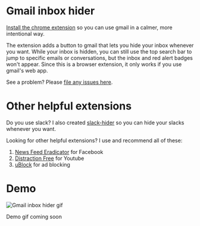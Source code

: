 # Gmail inbox hider
 [Install the chrome extension](https://chrome.google.com/webstore/detail/slack-hider/ojfkenmmieminleikclgocedgpggeecp) so you can use gmail in a calmer, more intentional way. 
 
 The extension adds a button to gmail that lets you hide your inbox whenever you want. While your inbox is hidden, you can still use the top search bar to jump to specific emails or conversations, but the inbox and red alert badges won't appear. Since this is a browser extension, it only works if you use gmail's web app.
 
See a problem? Please [file any issues here](https://github.com/mthurmond/gmail-inbox-hider/issues). 

# Other helpful extensions
Do you use slack? I also created [slack-hider](https://github.com/mthurmond/slack-hider) so you can hide your slacks whenever you want. 

Looking for other helpful extensions? I use and recommend all of these: 
1. [News Feed Eradicator](https://github.com/jordwest/news-feed-eradicator) for Facebook
2. [Distraction Free](https://chrome.google.com/webstore/detail/df-tube-distraction-free/mjdepdfccjgcndkmemponafgioodelna?hl=en) for Youtube
3. [uBlock](https://github.com/gorhill/uBlock) for ad blocking 

 # Demo
 ![Gmail inbox hider gif]()

 Demo gif coming soon